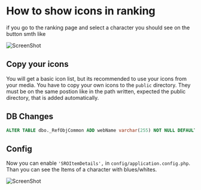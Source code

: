 # How to show icons in ranking

if you go to the ranking page and select a character you should see on the button smth like

![ScreenShot](https://raw.githubusercontent.com/kokspflanze/PServerCMS/master/docs/images/RANKING_DEFAULT.png)

## Copy your icons

You will get a basic icon list, but its recommended to use your icons from your media.
You have to copy your own icons to the `public` directory. They must be on the same postion like in the path written, expected the public directory, that is added automatically.

## DB Changes

````sql
ALTER TABLE dbo._RefObjCommon ADD webName varchar(255) NOT NULL DEFAULT 'ItemName';
````

## Config

Now you can enable `'SROItemDetails',` in `config/application.config.php`.
Than you can see the Items of a character with blues/whites.

![ScreenShot](https://raw.githubusercontent.com/kokspflanze/PServerCMS/master/docs/images/blues_whites.png)